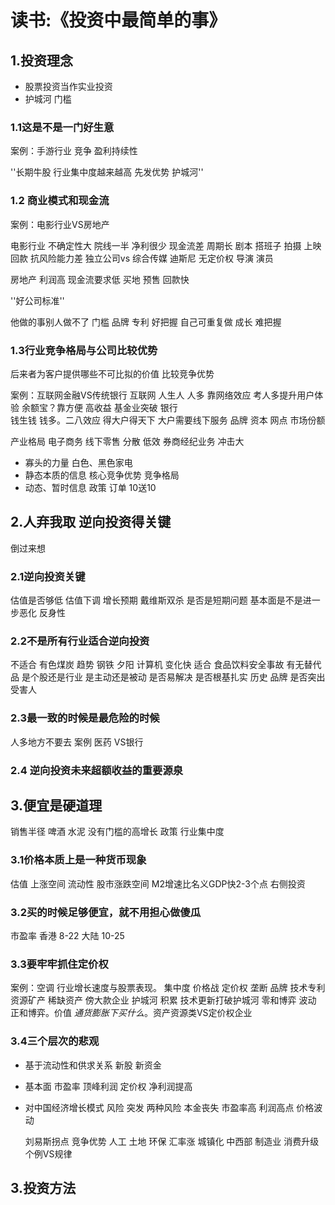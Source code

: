 # 读书:《投资中最简单的事》

## 1.投资理念

- 股票投资当作实业投资
- 护城河 门槛
### 1.1这是不是一门好生意
案例：手游行业 竞争 盈利持续性 

''长期牛股 行业集中度越来越高 先发优势 护城河''

### 1.2 商业模式和现金流
案例：电影行业VS房地产

电影行业
不确定性大 院线一半 净利很少
现金流差 周期长 剧本 搭班子 拍摄 上映 回款
抗风险能力差 独立公司vs 综合传媒 迪斯尼
无定价权 导演 演员

房地产 
利润高
现金流要求低 买地 预售 回款快

''好公司标准''

他做的事别人做不了 门槛 品牌 专利  好把握
自己可重复做 成长 难把握


### 1.3行业竞争格局与公司比较优势

后来者为客户提供哪些不可比拟的价值 
比较竞争优势

案例：互联网金融VS传统银行
互联网
人生人 人多 靠网络效应 考人多提升用户体验
余额宝？靠方便 高收益 基金业突破
银行   
钱生钱 钱多。二八效应 得大户得天下 大户需要线下服务 品牌 资本 网点 市场份额

产业格局
电子商务 线下零售 分散 低效
券商经纪业务 冲击大

- 寡头的力量 白色、黑色家电 
- 静态本质的信息 核心竞争优势 竞争格局
- 动态、暂时信息  政策 订单 10送10

## 2.人弃我取 逆向投资得关键

倒过来想

### 2.1逆向投资关键
估值是否够低 估值下调 增长预期 戴维斯双杀
是否是短期问题
基本面是不是进一步恶化 反身性

### 2.2不是所有行业适合逆向投资
不适合
有色煤炭 趋势
钢铁 夕阳
计算机 变化快
适合
食品饮料安全事故
有无替代品
是个股还是行业
是主动还是被动
是否易解决
是否根基扎实 历史 品牌
是否突出受害人

### 2.3最一致的时候是最危险的时候
人多地方不要去
案例 医药 VS银行

### 2.4 逆向投资未来超额收益的重要源泉

## 3.便宜是硬道理

销售半径 啤酒 水泥
没有门槛的高增长
政策 行业集中度

### 3.1价格本质上是一种货币现象
估值 上涨空间
流动性 股市涨跌空间
M2增速比名义GDP快2-3个点
右侧投资

### 3.2买的时候足够便宜，就不用担心做傻瓜
市盈率 香港 8-22
大陆 10-25

### 3.3要牢牢抓住定价权
 
 案例：空调
 行业增长速度与股票表现。 集中度 价格战
 定价权 垄断 品牌 技术专利 资源矿产 稀缺资产
 傍大款企业
 护城河 积累 技术更新打破护城河
 零和博弈  波动
 正和博弈。价值
 *通货膨胀下买什么*。资产资源类VS定价权企业
 

### 3.4三个层次的悲观

- 基于流动性和供求关系  新股 新资金
- 基本面 市盈率 顶峰利润 定价权 净利润提高
- 对中国经济增长模式
 风险 突发
    两种风险
    本金丧失 市盈率高 利润高点
    价格波动

   刘易斯拐点 竞争优势 人工 土地 环保 汇率涨
   城镇化 中西部 制造业 消费升级
个例VS规律

## 3.投资方法


